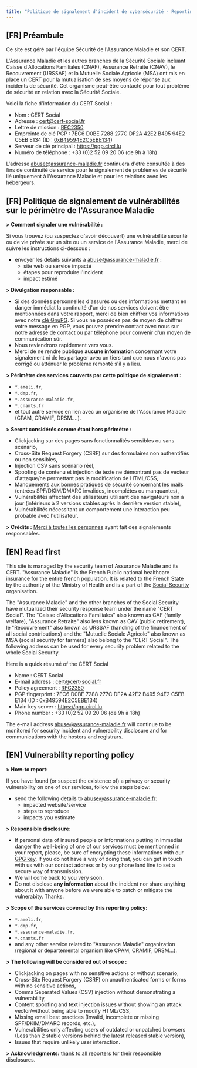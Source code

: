 ```yaml
---
title: "Politique de signalement d'incident de cybersécurité - Reporting Policy for Security Incident"
---
```


## [FR] Préambule

Ce site est géré par l'équipe Sécurité de l'Assurance Maladie et son CERT.

L'Assurance Maladie et les autres branches de la Sécurité Sociale incluant Caisse d'Allocations Familiales (CNAF), Assurance Retraite (CNAV), le Recouvrement (URSSAF) et la Mutuelle Sociale Agricole (MSA) ont mis en place un CERT pour la mutualisation de ses moyens de réponse aux incidents de sécurité. Cet organisme peut-être contacté pour tout problème de sécurité en relation avec la Sécurité Sociale.

Voici la fiche d'information du CERT Social :
- Nom : CERT Social
- Adresse : cert@cert-social.fr
- Lettre de mission : [RFC2350](https://assurance-maladie.ameli.fr/sites/default/files/cert-social-frc2350-v2_assurance-maladie.pdf)
- Empreinte de clé PGP : 7EC6 D0BE 7288 277C DF2A 42E2 B495 94E2 C5EB E134 (ID : [0xB49594E2C5EBE134](https://assurancemaladiesec.github.io/abuse/certsocial-gpg-public-key.txt))
- Serveur de clé principal : https://pgp.circl.lu
- Numéro de téléphone : +33 (0)2 52 09 20 06 (de 9h à 18h)

L'adresse abuse@assurance-maladie.fr continuera d'être consultée à des fins de continuité de service pour le signalement de problèmes de sécurité lié uniquement à l'Assurance Maladie et pour les relations avec les hébergeurs.

## [FR] Politique de signalement de vulnérabilités sur le périmètre de l'Assurance Maladie

**> Comment signaler une vulnérabilité :** 

Si vous trouvez (ou suspectez d'avoir découvert) une vulnérabilité sécurité ou de vie privée sur un site ou un service de l'Assurance Maladie, merci de suivre les instructions ci-dessous :

- envoyer les détails suivants à [abuse@assurance-maladie.fr](mailto:abuse@assurance-maladie.fr) :
  - site web ou service impacté
  - étapes pour reproduire l'incident
  - impact estimé

**> Divulgation responsable :** 
- Si des données personnelles d'assurés ou des informations mettant en danger immédiat la continuité d'un de nos services doivent être mentionnées dans votre rapport, merci de bien chiffrer vos informations avec notre [clé GnuPG](https://assurancemaladiesec.github.io/abuse//abuse-gpg-public-key.txt). Si vous ne possédez pas de moyen de chiffrer votre message en PGP, vous pouvez prendre contact avec nous sur notre adresse de contact ou par téléphone pour convenir d'un moyen de communication sûr.  
- Nous reviendrons rapidement vers vous. 
- Merci de ne rendre publique **aucune information** concernant votre signalement ni de les partager avec un tiers tant que nous n'avons pas corrigé ou atténuer le problème remonté s'il y a lieu. 

**> Périmètre des services couverts par cette politique de signalement :** 
- `*.ameli.fr`,
- `*.dmp.fr`,
- `*.assurance-maladie.fr`,
-  `*.cnamts.fr`
- et tout autre service en lien avec un organisme de l'Assurance Maladie (CPAM, CRAMIF, DRSM....).

**> Seront considérés comme étant hors périmètre :** 
- Clickjacking sur des pages sans fonctionnalités sensibles ou sans scénario,
- Cross-Site Request Forgery (CSRF) sur des formulaires non authentifiés ou non sensibles,
- Injection CSV sans scénario réel,
- Spoofing de contenu et injection de texte ne démontrant pas de vecteur d'attaque/ne permettant pas la modification de HTML/CSS,
- Manquements aux bonnes pratiques de sécurité concernant les mails (entrées SPF/DKIM/DMARC invalides, incomplétes ou manquantes),
- Vulnérabilités affectant des utilisateurs utilisant des navigateurs non à jour (inférieurs à 2 versions stables après la dernière version stable),
- Vulnérabilités nécessitant un comportement une interaction peu probable avec l'utilisateur.

**> Crédits :** [Merci à toutes les personnes](/abuse/thanks/) ayant fait des signalements responsables.

## [EN] Read first

This site is managed by the security team of Assurance Maladie and its CERT.
"Assurance Maladie" is the French Public national healthcare insurance for the entire french population. It is related to the French State by the authority of the Ministry of Health and is a part of the [Social Security](https://www.securite-sociale.fr/accueil) organisation.

The "Assurance Maladie" and the other branches of the Social Security have mutualized their security response team under the name "CERT Social". The "Caisse d'Allocations Familiales" also known as CAF (family welfare), "Assurance Retraite" also less known as CAV (public retirement), le "Recouvrement" also known as URSSAF (handling of the financement of all social contributions) and the "Mutuelle Sociale Agricole" also known as MSA (social security for farmers) also belong to the "CERT Social". The following address can be used for every security problem related to the whole Social Security.

Here is a quick résumé of the CERT Social
- Name : CERT Social
- E-mail address : cert@cert-social.fr
- Policy agreement : [RFC2350](https://assurance-maladie.ameli.fr/sites/default/files/cert-social-frc2350-v2_assurance-maladie.pdf)
- PGP fingerprint : 7EC6 D0BE 7288 277C DF2A 42E2 B495 94E2 C5EB E134 (ID : [0xB49594E2C5EBE134](https://assurancemaladiesec.github.io/abuse/certsocial-gpg-public-key.txt))
- Main key server : https://pgp.circl.lu
- Phone number : +33 (0)2 52 09 20 06 (de 9h à 18h)

The e-mail address abuse@assurance-maladie.fr will continue to be monitored for security incident and vulnerability disclosure and for communications with the hosters and registrars.

## [EN] Vulnerability reporting policy 

**> How-to report:**

If you have found (or suspect the existence of) a privacy or security vulnerability on one of our services, follow the steps below: 

- send the following details to [abuse@assurance-maladie.fr](mailto:abuse@assurance-maladie.fr):
  - impacted website/service
  - steps to reproduce
  - impacts you estimate 

**> Responsible disclosure:** 
- If personal data of insured people or informations putting in immediat danger the well-being of one of our services must be mentionned in your report, please, be sure of encrypting these informations with our [GPG key](https://assurancemaladiesec.github.io/abuse/abuse-gpg-public-key.txt). If you do not have a way of doing that, you can get in touch with us with our contact address or by our phone land line to set a secure way of transmission.  
- We will come back to you very soon.
- Do not disclose **any information** about the incident nor share anything about it with anyone before we were able to patch or mitigate the vulnerabity. Thanks.

**> Scope of the services covered by this reporting policy:** 
- `*.ameli.fr`, 
- `*.dmp.fr`, 
- `*.assurance-maladie.fr`,
-  `*.cnamts.fr`
- and any other service related to "Assurance Maladie" organization (regional or departemental organism like CPAM, CRAMIF, DRSM...).

**> The following will be considered out of scope :** 
- Clickjacking on pages with no sensitive actions or without scenario,
- Cross-Site Request Forgery (CSRF) on unauthenticated forms or forms with no sensitive actions,
- Comma Separated Values (CSV) injection without demonstrating a vulnerability,
- Content spoofing and text injection issues without showing an attack vector/without being able to modify HTML/CSS,
- Missing email best practices (Invalid, incomplete or missing SPF/DKIM/DMARC records, etc.),
- Vulnerabilities only affecting users of outdated or unpatched browsers (Less than 2 stable versions behind the latest released stable version),
- Issues that require unlikely user interaction.

**> Acknowledgments:** [thank to all reporters](/abuse/thanks/) for their responsible disclosures.
